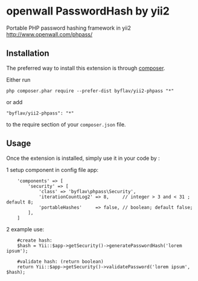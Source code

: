 openwall PasswordHash by yii2
=============================
Portable PHP password hashing framework in yii2
http://www.openwall.com/phpass/

Installation
------------

The preferred way to install this extension is through [composer](http://getcomposer.org/download/).

Either run

```
php composer.phar require --prefer-dist byflav/yii2-phpass "*"
```

or add

```
"byflav/yii2-phpass": "*"
```

to the require section of your `composer.json` file.


Usage
-----

Once the extension is installed, simply use it in your code by  :


1 setup component in config file app:

		'components' => [
			'security' => [
				'class' => 'byflav\phpass\Security',
				'iterationCountLog2' => 8,     // integer > 3 and < 31 ; default 8;
				'portableHashes' 	 => false, // boolean; default false;
			],
		]

2 example use:

		#create hash:
		$hash = Yii::$app->getSecurity()->generatePasswordHash('lorem ipsum');

		#validate hash: (return boolean)
		return Yii::$app->getSecurity()->validatePassword('lorem ipsum', $hash);

```